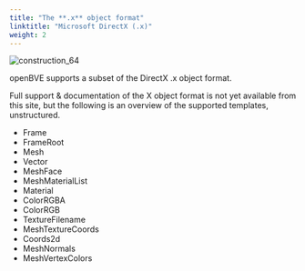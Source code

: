 ```yaml
---
title: "The **.x** object format"
linktitle: "Microsoft DirectX (.x)"
weight: 2
---
```


![construction_64](/images/construction_64.png)

openBVE supports a subset of the DirectX .x object format. 

Full support & documentation of the X object format is not yet available from this site, but the following is an overview of the supported templates, unstructured.

- Frame
- FrameRoot
- Mesh
- Vector
- MeshFace
- MeshMaterialList
- Material
- ColorRGBA
- ColorRGB
- TextureFilename
- MeshTextureCoords
- Coords2d
- MeshNormals
- MeshVertexColors